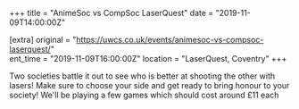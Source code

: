 +++
title = "AnimeSoc vs CompSoc LaserQuest"
date = "2019-11-09T14:00:00Z"

[extra]
original = "https://uwcs.co.uk/events/animesoc-vs-compsoc-laserquest/"    
ent_time = "2019-11-09T16:00:00Z"
location = "LaserQuest, Coventry"
+++

Two societies battle it out to see who is better at shooting the other with lasers\! Make sure to choose your side and get ready to bring honour to your society\! We'll be playing a few games which should cost around £11 each


